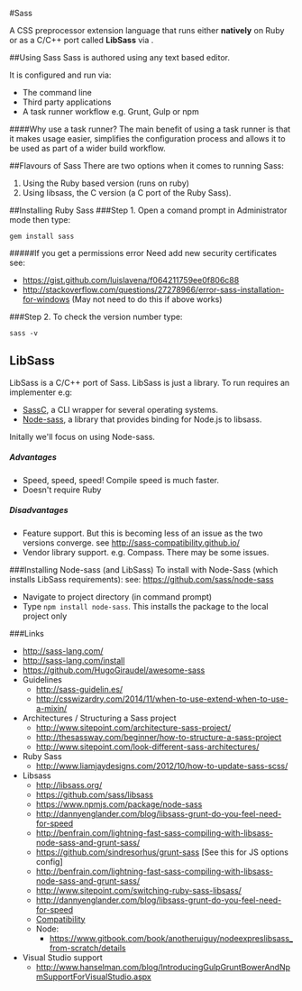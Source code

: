 #Sass

A CSS preprocessor extension language that runs either **natively** on Ruby or as a C/C++ port called **LibSass** via .

##Using Sass
Sass is authored using any text based editor.

It is configured and run via:
- The command line
- Third party applications
- A task runner workflow e.g. Grunt, Gulp or npm

####Why use a task runner?
The main benefit of using a task runner is that it makes usage easier, simplifies the configuration process and allows it to be used as part of a wider build workflow.

##Flavours of Sass
There are two options when it comes to running Sass:
1. Using the Ruby based version (runs on ruby)
2. Using libsass, the C version (a C port of the Ruby Sass).

##Installing Ruby Sass
###Step 1.
Open a comand prompt in Administrator mode then type:

  ```
  gem install sass
  ```

#####If you get a permissions error
Need add new security certificates see:
- https://gist.github.com/luislavena/f064211759ee0f806c88
- http://stackoverflow.com/questions/27278966/error-sass-installation-for-windows (May not need to do this if above works)

###Step 2.
To  check the version number type:

  ```
  sass -v
  ```

## LibSass
LibSass is a C/C++ port of Sass. LibSass is just a library. To run requires an implementer e.g:
- [SassC](https://github.com/sass/sassc), a CLI wrapper for several operating systems.
- [Node-sass](https://github.com/sass/node-sass), a library that provides binding for Node.js to libsass.

Initally we'll focus on using Node-sass.

##### Advantages
- Speed, speed, speed! Compile speed is much faster.
- Doesn't require Ruby

##### Disadvantages
- Feature support. But this is becoming less of an issue as the two versions converge. see http://sass-compatibility.github.io/
- Vendor library support. e.g. Compass. There may be some issues.

###Installing Node-sass (and LibSass)
To install with Node-Sass (which installs LibSass requirements):
see: https://github.com/sass/node-sass
  - Navigate to project directory (in command prompt)
  - Type ```npm install node-sass```. This installs the package to the local project only



###Links
- http://sass-lang.com/
- http://sass-lang.com/install
- https://github.com/HugoGiraudel/awesome-sass
- Guidelines
  - http://sass-guidelin.es/
  - http://csswizardry.com/2014/11/when-to-use-extend-when-to-use-a-mixin/
- Architectures / Structuring a Sass project
  - http://www.sitepoint.com/architecture-sass-project/
  - http://thesassway.com/beginner/how-to-structure-a-sass-project
  - http://www.sitepoint.com/look-different-sass-architectures/
- Ruby Sass
  - http://www.liamjaydesigns.com/2012/10/how-to-update-sass-scss/
- Libsass
  - http://libsass.org/
  - https://github.com/sass/libsass
  - https://www.npmjs.com/package/node-sass
  - http://dannyenglander.com/blog/libsass-grunt-do-you-feel-need-for-speed
  - http://benfrain.com/lightning-fast-sass-compiling-with-libsass-node-sass-and-grunt-sass/
  - https://github.com/sindresorhus/grunt-sass [See this for JS options config]
  - http://benfrain.com/lightning-fast-sass-compiling-with-libsass-node-sass-and-grunt-sass/
  - http://www.sitepoint.com/switching-ruby-sass-libsass/
  - http://dannyenglander.com/blog/libsass-grunt-do-you-feel-need-for-speed
  - [Compatibility](http://sass-compatibility.github.io/)
  - Node:
    - https://www.gitbook.com/book/anotheruiguy/nodeexpreslibsass_from-scratch/details
- Visual Studio support
  - http://www.hanselman.com/blog/IntroducingGulpGruntBowerAndNpmSupportForVisualStudio.aspx
